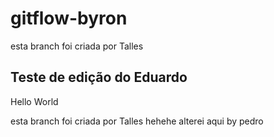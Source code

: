 # gitflow-byron

esta branch foi criada por Talles

## Teste de edição do Eduardo

Hello World

esta branch foi criada por Talles
hehehe alterei aqui by pedro

